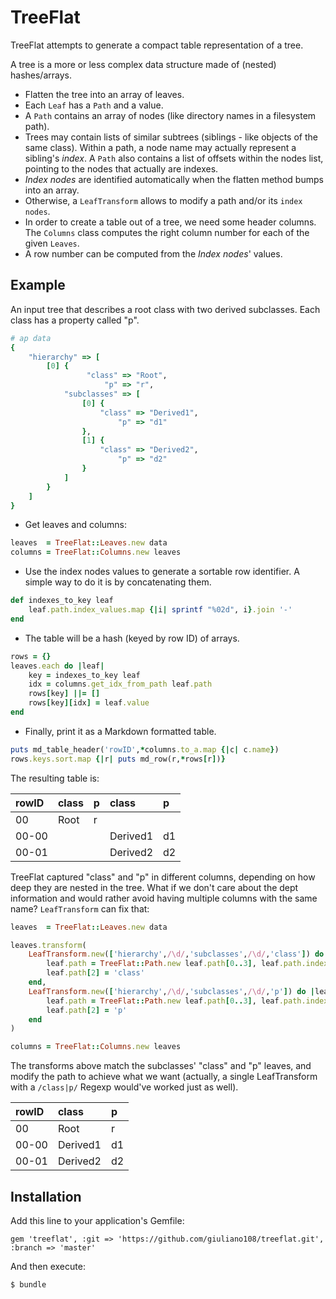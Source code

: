 # TreeFlat

TreeFlat attempts to generate a compact table representation of a tree.

A tree is a more or less complex data structure made of (nested) hashes/arrays.

* Flatten the tree into an array of leaves.
* Each `Leaf` has a `Path` and a value.
* A `Path` contains an array of nodes (like directory names in a filesystem path).
* Trees may contain lists of similar subtrees (siblings - like objects of the same class). Within a path, a node name may actually represent a sibling's *index*. A `Path` also contains a list of offsets within the nodes list, pointing to the nodes that actually are indexes.
* *Index nodes* are identified automatically when the flatten method bumps into an array.
* Otherwise, a `LeafTransform` allows to modify a path and/or its `index nodes`.
* In order to create a table out of a tree, we need some header columns. The `Columns` class computes the right column number for each of the given `Leaves`.
* A row number can be computed from the *Index nodes*' values.

## Example

An input tree that describes a root class with two derived subclasses. Each class has a property called "p".

```ruby
# ap data
{
    "hierarchy" => [
        [0] {
                 "class" => "Root",
                     "p" => "r",
            "subclasses" => [
                [0] {
                    "class" => "Derived1",
                        "p" => "d1"
                },
                [1] {
                    "class" => "Derived2",
                        "p" => "d2"
                }
            ]
        }
    ]
}
```

* Get leaves and columns:

```ruby
leaves  = TreeFlat::Leaves.new data
columns = TreeFlat::Columns.new leaves
```

* Use the index nodes values to generate a sortable row identifier. A simple way to do it is by concatenating them.

```ruby
def indexes_to_key leaf
    leaf.path.index_values.map {|i| sprintf "%02d", i}.join '-' 
end
```

* The table will be a hash (keyed by row ID) of arrays.

```ruby
rows = {}
leaves.each do |leaf|
    key = indexes_to_key leaf
    idx = columns.get_idx_from_path leaf.path
    rows[key] ||= []
    rows[key][idx] = leaf.value
end
```

* Finally, print it as a Markdown formatted table.

```ruby
puts md_table_header('rowID',*columns.to_a.map {|c| c.name})
rows.keys.sort.map {|r| puts md_row(r,*rows[r])}
```

The resulting table is:

| rowID | class | p | class | p |
| :--- | :--- | :--- | :--- | :--- |
| 00 | Root | r |
| 00-00 |  |  | Derived1 | d1 |
| 00-01 |  |  | Derived2 | d2 |

TreeFlat captured "class" and "p" in different columns, depending on how
deep they are nested in the tree. What if we don't care about the dept
information and would rather avoid having multiple columns with the same
name? `LeafTransform` can fix that:

```ruby
leaves  = TreeFlat::Leaves.new data

leaves.transform(
    LeafTransform.new(['hierarchy',/\d/,'subclasses',/\d/,'class']) do |leaf|
        leaf.path = TreeFlat::Path.new leaf.path[0..3], leaf.path.index_nodes
        leaf.path[2] = 'class'
    end,
    LeafTransform.new(['hierarchy',/\d/,'subclasses',/\d/,'p']) do |leaf|
        leaf.path = TreeFlat::Path.new leaf.path[0..3], leaf.path.index_nodes
        leaf.path[2] = 'p'
    end
)

columns = TreeFlat::Columns.new leaves
```

The transforms above match the subclasses' "class" and "p" leaves, and modify
the path to achieve what we want (actually, a single LeafTransform with
a `/class|p/` Regexp would've worked just as well).

| rowID | class | p |
| :--- | :--- | :--- |
| 00 | Root | r |
| 00-00 | Derived1 | d1 |
| 00-01 | Derived2 | d2 |

## Installation

Add this line to your application's Gemfile:

    gem 'treeflat', :git => 'https://github.com/giuliano108/treeflat.git', :branch => 'master'

And then execute:

    $ bundle

